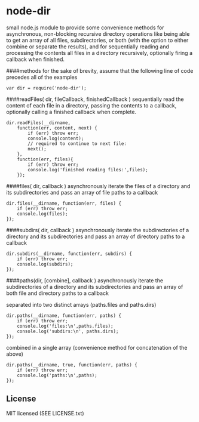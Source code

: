 # node-dir
small node.js module to provide some convenience methods for asynchronous, non-blocking recursive directory operations like being able to get an array of all files, subdirectories, or both (with the option to either combine or separate the results), and for sequentially reading and processing the contents all files in a directory recursively, optionally firing a callback when finished.

####methods
for the sake of brevity, assume that the following line of code precedes all of the examples

    var dir = require('node-dir');


####readFiles( dir, fileCallback, finishedCallback )
sequentially read the content of each file in a directory, passing the contents to a callback, optionally calling a finished callback when complete.

    dir.readFiles(__dirname, 
        function(err, content, next) {
            if (err) throw err;
            console.log(content);
            // required to continue to next file:
            next();
        },
        function(err, files){
            if (err) throw err;
            console.log('finished reading files:',files);
        });

        
####files( dir, callback )
asynchronously iterate the files of a directory and its subdirectories and pass an array of file paths to a callback
    
    dir.files(__dirname, function(err, files) {
        if (err) throw err;
        console.log(files);
    });

        
####subdirs( dir, callback )
asynchronously iterate the subdirectories of a directory and its subdirectories and pass an array of directory paths to a callback

    dir.subdirs(__dirname, function(err, subdirs) {
        if (err) throw err;
        console.log(subdirs);
    });
        

####paths(dir, [combine], callback )
asynchronously iterate the subdirectories of a directory and its subdirectories and pass an array of both file and directory paths to a callback

separated into two distinct arrays (paths.files and paths.dirs)

    dir.paths(__dirname, function(err, paths) {
        if (err) throw err;
        console.log('files:\n',paths.files);
        console.log('subdirs:\n', paths.dirs);
    });

combined in a single array (convenience method for concatenation of the above)

    dir.paths(__dirname, true, function(err, paths) {
        if (err) throw err;
        console.log('paths:\n',paths);
    });

## License
MIT licensed (SEE LICENSE.txt)
